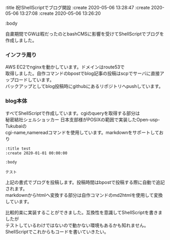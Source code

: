 :title 祝!ShellScriptでブログ開設
:create 2020-05-06 13:28:47
:create 2020-05-06 13:27:08
:create 2020-05-06 13:26:20

:body

自粛期間でGWは暇だったのとbashCMSに影響を受けてShellScriptでブログを作成しました。  

### インフラ周り
AWS EC2でnginxを動かしています。ドメインはroute53で  
取得しました。自作コマンドのbpostでblog記事の投稿はscpでサーバに直接アップロードしています。  
バックアップとしてblog投稿時にgithubにあるリポジトリへpushしています。  

### blog本体
すべてShellScriptで作成しています。cgiのqueryを取得する部分は  
秘密結社シェルショッカー 日本支部様がPOSIXの範囲で実装したOpen-usp-Tukubaiの  
cgi-name,namereadコマンドを使用しています。markdownをサポートしており  

```
:title test
:create 2020-01-01 00:00:00

:body

テスト
```

上記の書式でブログを投稿します。投稿時間はbpostで投稿する際に自動で追記されます。  
markdownからhtmlへ変換する部分は自作コマンドのmd2htmlを使用して変換しています。  
  
比較的楽に実装することができました。互換性を意識してShellScriptを書きましたが  
テストしているわけではないので動かない環境もあるかも知れません。  
ShellScriptでこれからもコードを書いていきたい。